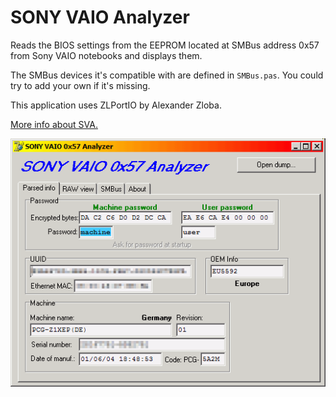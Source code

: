 SONY VAIO Analyzer
==================

Reads the BIOS settings from the EEPROM located at SMBus address 0x57 from
Sony VAIO notebooks and displays them.

The SMBus devices it's compatible with are defined in `SMBus.pas`. You could
try to add your own if it's missing.

This application uses ZLPortIO by Alexander Zloba.


[More info about SVA.](http://wiki.mbirth.de/know-how/hacking/bios-password/sony-vaio.html)

![](sva.png)
